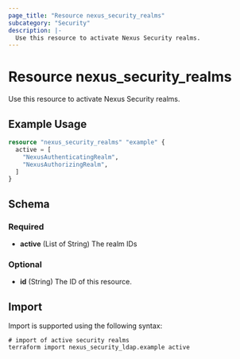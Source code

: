 ```yaml
---
page_title: "Resource nexus_security_realms"
subcategory: "Security"
description: |-
  Use this resource to activate Nexus Security realms.
---
```

# Resource nexus_security_realms
Use this resource to activate Nexus Security realms.
## Example Usage
```terraform
resource "nexus_security_realms" "example" {
  active = [
	"NexusAuthenticatingRealm",
	"NexusAuthorizingRealm",
  ]
}
```
<!-- schema generated by tfplugindocs -->
## Schema

### Required

- **active** (List of String) The realm IDs

### Optional

- **id** (String) The ID of this resource.
## Import
Import is supported using the following syntax:
```shell
# import of active security realms
terraform import nexus_security_ldap.example active
```
